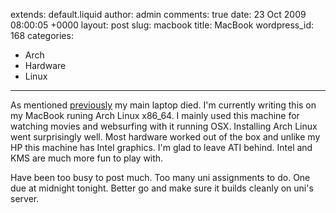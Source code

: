 extends: default.liquid
author: admin
comments: true
date: 23 Oct 2009 08:00:05 +0000
layout: post
slug: macbook
title: MacBook
wordpress_id: 168
categories:
- Arch
- Hardware
- Linux
---

As mentioned [previously](http://blog.sambodata.com/?p=162) my main laptop died. I'm currently writing this on my MacBook runing Arch Linux x86_64. I mainly used this machine for watching movies and websurfing with it running OSX. Installing Arch Linux went surprisingly well. Most hardware worked out of the box and unlike my HP this machine has Intel graphics. I'm glad to leave ATI behind. Intel and KMS are much more fun to play with.

Have been too busy to post much. Too many uni assignments to do. One due at midnight tonight. Better go and make sure it builds cleanly on uni's server.
